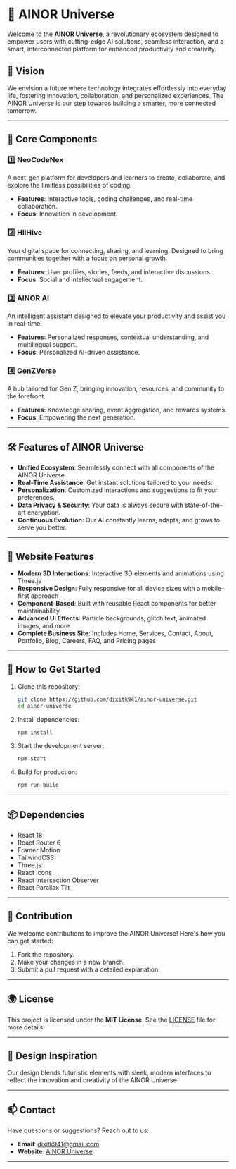 # 🌌 AINOR Universe  

Welcome to the **AINOR Universe**, a revolutionary ecosystem designed to empower users with cutting-edge AI solutions, seamless interaction, and a smart, interconnected platform for enhanced productivity and creativity.  

## 🌟 Vision  
We envision a future where technology integrates effortlessly into everyday life, fostering innovation, collaboration, and personalized experiences. The AINOR Universe is our step towards building a smarter, more connected tomorrow.  

---

## 🚀 Core Components  

### 1️⃣ **NeoCodeNex**  
A next-gen platform for developers and learners to create, collaborate, and explore the limitless possibilities of coding.  
- **Features**: Interactive tools, coding challenges, and real-time collaboration.  
- **Focus**: Innovation in development.  

### 2️⃣ **HiiHive**  
Your digital space for connecting, sharing, and learning. Designed to bring communities together with a focus on personal growth.  
- **Features**: User profiles, stories, feeds, and interactive discussions.  
- **Focus**: Social and intellectual engagement.  

### 3️⃣ **AINOR AI**  
An intelligent assistant designed to elevate your productivity and assist you in real-time.  
- **Features**: Personalized responses, contextual understanding, and multilingual support.  
- **Focus**: Personalized AI-driven assistance.  

### 4️⃣ **GenZVerse**  
A hub tailored for Gen Z, bringing innovation, resources, and community to the forefront.  
- **Features**: Knowledge sharing, event aggregation, and rewards systems.  
- **Focus**: Empowering the next generation.  

---

## 🛠️ Features of AINOR Universe  

- **Unified Ecosystem**: Seamlessly connect with all components of the AINOR Universe.  
- **Real-Time Assistance**: Get instant solutions tailored to your needs.  
- **Personalization**: Customized interactions and suggestions to fit your preferences.  
- **Data Privacy & Security**: Your data is always secure with state-of-the-art encryption.  
- **Continuous Evolution**: Our AI constantly learns, adapts, and grows to serve you better.  

---

## 📱 Website Features

- **Modern 3D Interactions**: Interactive 3D elements and animations using Three.js
- **Responsive Design**: Fully responsive for all device sizes with a mobile-first approach
- **Component-Based**: Built with reusable React components for better maintainability
- **Advanced UI Effects**: Particle backgrounds, glitch text, animated images, and more
- **Complete Business Site**: Includes Home, Services, Contact, About, Portfolio, Blog, Careers, FAQ, and Pricing pages

---

## 📖 How to Get Started  

1. Clone this repository:  
   ```bash
   git clone https://github.com/dixitk941/ainor-universe.git
   cd ainor-universe
   ```  

2. Install dependencies:  
   ```bash
   npm install
   ```  

3. Start the development server:  
   ```bash
   npm start
   ```  

4. Build for production:  
   ```bash
   npm run build
   ```

---

## 📦 Dependencies

- React 18
- React Router 6
- Framer Motion
- TailwindCSS
- Three.js
- React Icons
- React Intersection Observer
- React Parallax Tilt

---

## 👥 Contribution  

We welcome contributions to improve the AINOR Universe! Here's how you can get started:  
1. Fork the repository.  
2. Make your changes in a new branch.  
3. Submit a pull request with a detailed explanation.  

---

## 🌍 License  

This project is licensed under the **MIT License**. See the [LICENSE](LICENSE) file for more details.  

---

## 🎨 Design Inspiration  

Our design blends futuristic elements with sleek, modern interfaces to reflect the innovation and creativity of the AINOR Universe.  

---

## 📫 Contact  

Have questions or suggestions? Reach out to us:  
- **Email**: dixitk941@gmail.com  
- **Website**: [AINOR Universe](https://ainoruniverse.vercel.app)  

---
